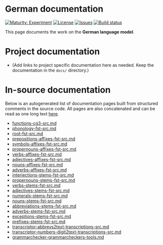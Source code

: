 # German documentation

[![Maturity: Experiment](https://img.shields.io/badge/Maturity-Experiment-black.svg)](https://giellalt.github.io/MaturityClassification.html)
[![License](https://img.shields.io/github/license/giellalt/lang-deu)](https://raw.githubusercontent.com/giellalt/lang-deu/main/LICENSE)
[![Issues](https://img.shields.io/github/issues/giellalt/lang-deu)](https://github.com/giellalt/lang-deu/issues)
[![Build status](https://github.com/giellalt/lang-deu/workflows/Speller%20CI+CD/badge.svg)](https://github.com/giellalt/lang-deu/actions)

This page documents the work on the **German language model**. 

# Project documentation

* (Add links to project specific documentation here as needed. Keep the documentation in the `docs/` directory.)

# In-source documentation

Below is an autogenerated list of documentation pages built from structured comments in the source code. All pages are also concatenated and can be read as one long text [here](deu.md).
* [functions-cg3-src.md](functions-cg3-src.md)
* [phonology-fst-src.md](phonology-fst-src.md)
* [root-fst-src.md](root-fst-src.md)
* [prepositions-affixes-fst-src.md](prepositions-affixes-fst-src.md)
* [symbols-affixes-fst-src.md](symbols-affixes-fst-src.md)
* [propernouns-affixes-fst-src.md](propernouns-affixes-fst-src.md)
* [verbs-affixes-fst-src.md](verbs-affixes-fst-src.md)
* [adjectives-affixes-fst-src.md](adjectives-affixes-fst-src.md)
* [nouns-affixes-fst-src.md](nouns-affixes-fst-src.md)
* [adverbs-affixes-fst-src.md](adverbs-affixes-fst-src.md)
* [interjections-stems-fst-src.md](interjections-stems-fst-src.md)
* [propernouns-stems-fst-src.md](propernouns-stems-fst-src.md)
* [verbs-stems-fst-src.md](verbs-stems-fst-src.md)
* [adjectives-stems-fst-src.md](adjectives-stems-fst-src.md)
* [numerals-stems-fst-src.md](numerals-stems-fst-src.md)
* [nouns-stems-fst-src.md](nouns-stems-fst-src.md)
* [abbreviations-stems-fst-src.md](abbreviations-stems-fst-src.md)
* [adverbs-stems-fst-src.md](adverbs-stems-fst-src.md)
* [exceptions-stems-fst-src.md](exceptions-stems-fst-src.md)
* [prefixes-stems-fst-src.md](prefixes-stems-fst-src.md)
* [transcriptor-abbrevs2text-transcriptions-src.md](transcriptor-abbrevs2text-transcriptions-src.md)
* [transcriptor-numbers-digit2text-transcriptions-src.md](transcriptor-numbers-digit2text-transcriptions-src.md)
* [grammarchecker-grammarcheckers-tools.md](grammarchecker-grammarcheckers-tools.md)

